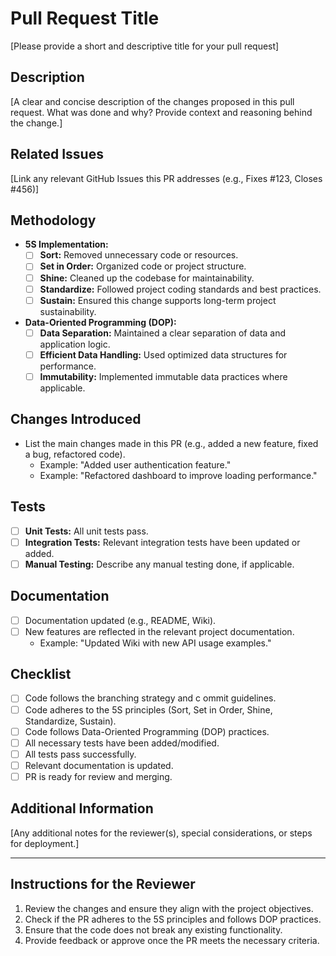# Pull Request Title

  [Please provide a short and descriptive title for your pull request]

## Description

[A clear and concise description of the changes proposed in this pull request.
What was done and why? Provide context and reasoning behind the change.]

## Related Issues

[Link any relevant GitHub Issues this PR addresses (e.g., Fixes #123, Closes #456)]

## Methodology

- **5S Implementation:**
    - [ ] **Sort:** Removed unnecessary code or resources.
    - [ ] **Set in Order:** Organized code or project structure.
    - [ ] **Shine:** Cleaned up the codebase for maintainability.
    - [ ] **Standardize:** Followed project coding standards and best practices.
    - [ ] **Sustain:** Ensured this change supports long-term project sustainability.

- **Data-Oriented Programming (DOP):**
    - [ ] **Data Separation:** Maintained a clear separation of data and application logic.
    - [ ] **Efficient Data Handling:** Used optimized data structures for performance.
    - [ ] **Immutability:** Implemented immutable data practices where applicable.

## Changes Introduced

- List the main changes made in this PR (e.g., added a new feature, fixed a bug, refactored code).
    - Example: "Added user authentication feature."
    - Example: "Refactored dashboard to improve loading performance."

## Tests

- [ ] **Unit Tests:** All unit tests pass.
- [ ] **Integration Tests:** Relevant integration tests have been updated or added.
- [ ] **Manual Testing:** Describe any manual testing done, if applicable.

## Documentation

- [ ] Documentation updated (e.g., README, Wiki).
- [ ] New features are reflected in the relevant project documentation.
    - Example: "Updated Wiki with new API usage examples."

## Checklist

- [ ] Code follows the branching strategy and c ommit guidelines.
- [ ] Code adheres to the 5S principles (Sort, Set in Order, Shine, Standardize, Sustain).
- [ ] Code follows Data-Oriented Programming (DOP) practices.
- [ ] All necessary tests have been added/modified.
- [ ] All tests pass successfully.
- [ ] Relevant documentation is updated.
- [ ] PR is ready for review and merging.

## Additional Information

[Any additional notes for the reviewer(s), special considerations, or steps for deployment.]

---

## Instructions for the Reviewer

1. Review the changes and ensure they align with the project objectives.
2. Check if the PR adheres to the 5S principles and follows DOP practices.
3. Ensure that the code does not break any existing functionality.
4. Provide feedback or approve once the PR meets the necessary criteria.
